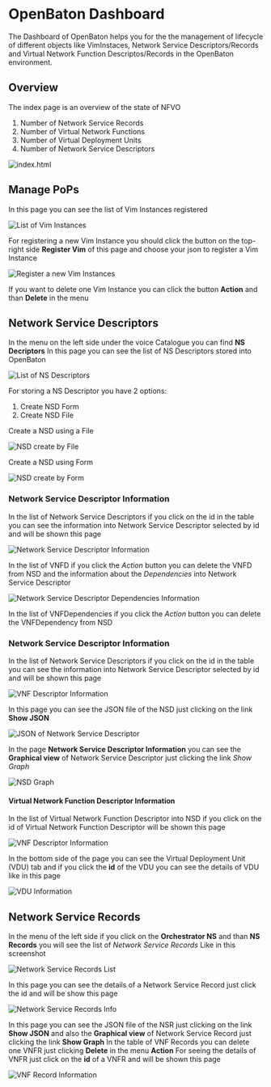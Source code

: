 # OpenBaton Dashboard
The Dashboard of OpenBaton helps you for the the management of lifecycle of different objects like 
VimInstaces, Network Service Descriptors/Records and Virtual Network Function Descriptos/Records in the OpenBaton environment.


## Overview
The index page is an overview of the state of NFVO 
 
 1. Number of Network Service Records
 2. Number of Virtual Network Functions
 3. Number of Virtual Deployment Units
 4. Number of Network Service Descriptors

![index.html](/img/gui/overview.png "Overview")


## Manage PoPs
In this page you can see the list of Vim Instances registered

![List of Vim Instances](/img/gui/vimpage.png "Vim List")

For registering a new Vim Instance you should click the button on the top-right side **Register Vim** of this page and choose your json to register a Vim Instance

![Register a new Vim Instances](/img/gui/registeraNewVim.png "Register Vim")

If you want to delete one Vim Instance you can click the button **Action** and than **Delete** in the menu

## Network Service Descriptors
In the menu on the left side under the voice Catalogue you can find **NS Decriptors**
In this page you can see the list of NS Descriptors stored into OpenBaton

![List of NS Descriptors](/img/gui/NSDlist.png "NS Descriptors List")


For storing a NS Descriptor you have 2 options:

1. Create NSD Form
2. Create NSD File


Create a NSD using a File

![NSD create by File](/img/gui/NSDcreateFile.png "NSD create by File")


Create a NSD using Form

![NSD create by Form](/img/gui/NSDcreateForm.png "NSD create by Form")

### Network Service Descriptor Information
In the list of Network Service Descriptors if you click on the id in the table you can see the information
 into Network Service Descriptor selected by id and will be shown this page

![Network Service Descriptor Information](/img/gui/VNFDlistintoNSD.png "Network Service Descriptor Information")

In the list of VNFD if you click the *Action* button you can delete the VNFD from NSD
and the information about the *Dependencies* into Network Service Descriptor

![Network Service Descriptor Dependencies Information](/img/gui/VNFDlistintoNSD1.png "Network Service Descriptor Dependencies Information ")

In the list of VNFDependencies if you click the *Action* button you can delete the VNFDependency from NSD

### Network Service Descriptor Information
In the list of Network Service Descriptors if you click on the id in the table you can see the information
 into Network Service Descriptor selected by id and will be shown this page

![VNF Descriptor Information](/img/gui/VNFDescriptorInformation.png "VNF Descriptor Information")

In this page you can see the JSON file of the NSD just clicking on the link **Show JSON**

![JSON of Network Service Descriptor](/img/gui/JSONofNSR.png "JSON of Network Service Descriptor")

In the page **Network Service Descriptor Information** you can see the **Graphical view** of Network Service Descriptor 
just clicking the link *Show Graph*

![NSD Graph](/img/gui/NSDgraph.png "NSD graph.png")


#### Virtual Network Function Descriptor Information
In the list of Virtual Network Function Descriptor into NSD if you click on the id of Virtual Network Function Descriptor will be shown this page

![VNF Descriptor Information](/img/gui/VNFDescriptorInformation.png "VNF Descriptor Information")

In the bottom side of the page you can see the Virtual Deployment Unit (VDU) tab and if you click the **id** of the 
VDU you can see the details of VDU like in this page

![VDU Information](/img/gui/VDUInformation.png "VDU Information")

## Network Service Records 

  In the menu of the left side if you click on the **Orchestrator NS** and than **NS Records** you will see the list of *Network Service Records*
  Like in this screenshot 

![Network Service Records List ](/img/gui/NetworkServiceRecordsList.png "Network Service Records List ")

In this page you can see the details of a Network Service Record just click the id and will be show this page

![Network Service Records Info ](/img/gui/NSRinfo.png "Network Service Records Info ")

In this page you can see the JSON file of the NSR just clicking on the link **Show JSON** and also the **Graphical view** 
of Network Service Record just clicking the link **Show Graph**
In the table of VNF Records you can delete one VNFR just clicking **Delete** in the menu **Action**
For seeing the details of VNFR just click on the **id** of a VNFR and will be shown this page

![VNF Record Information](/img/gui/VNFRecordInformation.png "VNF Record Information")


